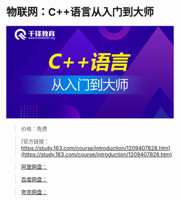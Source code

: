 # 物联网：C++语言从入门到大师

![img](../../../assets/study163/free/9e547765a57f4c3c813c0385414e1f8f.png)

> 价格：免费

> [官方链接：https://study.163.com/course/introduction/1209407828.htm](https://study.163.com/course/introduction/1209407828.htm)

> [阿里网盘：]()

> [百度网盘：]()

> [夸克网盘：]()
